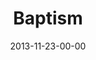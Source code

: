 ---
layout: message
category: message
series: "Kingdom Come"
title: "Baptism"
date: 2013-11-23-00-00
message_id: 832
audio-description: "Baptism"
audio: "http://www.crossroads.net/players/media/hq/kingdomcome_07.mp3"
audio-title: "Baptism"
audio-duration: "31:21"
video-description: "Baptism"
video-title: "Baptism"
video: "https://s3.amazonaws.com/crossroadsvideomessages/kingdomcome_07.mp4"
video-poster: "https://www.crossroads.net/uploadedfiles/kingdomcome_07_still.jpg"
program-description: "Kingdom Come WK 7 - Program"
program: "http://www.crossroads.net/players/media/hq/11_23-24_13Program_LO.pdf"
program-title: "Baptism"
---